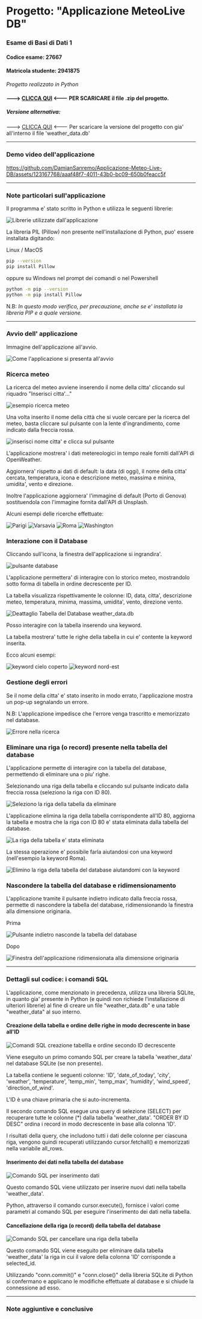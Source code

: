 # Progetto: "Applicazione MeteoLive DB"
### Esame di Basi di Dati 1 

#### Codice esame: 27667 

#### Matricola studente: 2941875

_Progetto realizzato in Python_

#### ---> [CLICCA QUI](https://github.com/DamianSanremo/Media/blob/main/Applicazione%20MeteoLive%20DB.zip) <--- PER SCARICARE il file .zip del progetto.


##### Versione alternativa: 

---> [CLICCA QUI](https://github.com/DamianSanremo/Media/blob/main/Applicazione%20MeteoLive%20DB%20con%20database.zip) <--- Per scaricare la versione del progetto con gia' all'interno il file 'weather_data.db'  

---

### Demo video dell'applicazione

https://github.com/DamianSanremo/Applicazione-Meteo-Live-DB/assets/123167768/aaaf48f7-4011-43b0-bc09-650b0feacc5f

---

### Note particolari sull'applicazione

Il programma e' stato scritto in Python e utilizza le seguenti librerie: 

![Librerie utilizzate dall'applicazione](https://github.com/DamianSanremo/Media/blob/main/screenshot_libraries.png)

La libreria PIL (Pillow) non presente nell'installazione di Python, puo' essere installata digitando:

Linux / MacOS
```bash
pip --version
pip install Pillow

```
oppure su Windows nel prompt dei comandi o nel Powershell

```bash
python -m pip --version
python -m pip install Pillow
```

N.B: _In questo modo verifico, per precauzione, anche se e' installata la libreria PIP e a quale versione._

---

### Avvio dell' applicazione

Immagine dell'applicazione all'avvio.

![Come l'applicazione si presenta all'avvio](https://github.com/DamianSanremo/Media/blob/main/Screenshot_avvio.png)

### Ricerca meteo 

La ricerca del meteo avviene inserendo il nome della citta' cliccando sul riquadro "Inserisci citta'..."

![esempio ricerca meteo](https://github.com/DamianSanremo/Media/blob/main/Screenshot_particular_searchbox.png)

Una volta inserito il nome della città che si vuole cercare per la ricerca del meteo, basta cliccare sul pulsante con la lente d'ingrandimento, come indicato dalla freccia rossa.

![inserisci nome citta' e clicca sul pulsante](https://github.com/DamianSanremo/Media/blob/main/Screenshot_particular_searchbox2.png) 

L'applicazione mostrera' i dati metereologici in tempo reale forniti dall'API di OpenWeather. 

Aggiornera' rispetto ai dati di default: la data (di oggi), il nome della citta' cercata, temperatura, icona e descrizione meteo, massima e minina, umidita', vento e direzione.

Inoltre l'applicazione aggiornera' l'immagine di default (Porto di Genova) sostituendola con l'immagine fornita dall'API di Unsplash. 

Alcuni esempi delle ricerche effettuate:

![Parigi](https://github.com/DamianSanremo/Media/blob/main/Screenshot_4.png)
![Varsavia](https://github.com/DamianSanremo/Media/blob/main/Screenshot_5.png)
![Roma](https://github.com/DamianSanremo/Media/blob/main/Screenshot_7.png)
![Washington](https://github.com/DamianSanremo/Media/blob/main/Screenshot_8.png)

### Interazione con il Database 

Cliccando sull'icona, la finestra dell'applicazione si ingrandira'. 

![pulsante database](https://github.com/DamianSanremo/Media/blob/main/Screenshot_particular.png) 

L'applicazione permettera' di interagire con lo storico meteo, mostrandolo sotto forma di tabella in ordine decrescente per ID.

La tabella visualizza rispettivamente le colonne: ID, data, citta', descrizione meteo, temperatura, minima, massima, umidita', vento, direzione vento. 

![Deattaglio Tabella del Database weather_data.db](https://github.com/DamianSanremo/Media/blob/main/Screenshot_expanded_1.png)

Posso interagire con la tabella inserendo una keyword.

La tabella mostrera' tutte le righe della tabella in cui e' contente la keyword inserita.

Ecco alcuni esempi: 

![keyword cielo coperto](https://github.com/DamianSanremo/Media/blob/main/Screenshot_Keyword_cielo_coperto.png)
![keyword nord-est](https://github.com/DamianSanremo/Media/blob/main/Screenshot_Keyword_nord-est.png)
 
### Gestione degli errori

Se il nome della citta' e' stato inserito in modo errato, l'applicazione mostra un pop-up segnalando un errore.

N.B: L'applicazione impedisce che l'errore venga trascritto e memorizzato nel database.

![Errore nella ricerca](https://github.com/DamianSanremo/Media/blob/main/Screenshot_particular_error.png)

### Eliminare una riga (o record) presente nella tabella del database

L'applicazione permette di interagire con la tabella del database, permettendo di eliminare una o piu' righe.

Selezionando una riga della tabella e cliccando sul pulsante indicato dalla freccia rossa (seleziono la riga con ID 80).

![Seleziono la riga della tabella da eliminare](https://github.com/DamianSanremo/Media/blob/main/screenshot_particular_delete.png)

L'applicazione elimina la riga della tabella corrispondente all'ID 80, aggiorna la tabella e mostra che la riga con ID 80 e' stata eliminata dalla tabella del database.

![La riga della tabella e' stata eliminata](https://github.com/DamianSanremo/Media/blob/main/screenshot_particular_delete_id80.png)

La stessa operazione e' possibile farla aiutandosi con una keyword (nell'esempio la keyword Roma).

![Elimino la riga della tabella del database aiutandomi con la keyword](https://github.com/DamianSanremo/Media/blob/main/screenshot_particular_delete2.png)

### Nascondere la tabella del database e ridimensionamento

L'applicazione tramite il pulsante indietro indicato dalla freccia rossa, permette di nascondere la tabella del database, ridimensionando la finestra alla dimensione originaria.

Prima

![Pulsante indietro nasconde la tabella del database](https://github.com/DamianSanremo/Media/blob/main/screenshot_particular_indietro.png)

Dopo 

![Finestra dell'applicazione ridimensionata alla dimensione originaria](https://github.com/DamianSanremo/Media/blob/main/screenshot_particular_indietro2.png) 

---

### Dettagli sul codice: i comandi SQL

L'applicazione, come menzionato in precedenza, utilizza una libreria SQLite, in quanto gia' presente in Python (e quindi non richiede l'installazione di ulteriori librerie) 
al fine di creare un file "weather_data.db" e una table "weather_data" al suo interno.

#### Creazione della tabella e ordine delle righe in modo decrescente in base all'ID

![Comandi SQL creazione tabellla e ordine secondo ID decrescente](https://github.com/DamianSanremo/Media/blob/main/screenshot_sql1.png)

Viene eseguito un primo comando SQL per creare la tabella 'weather_data' nel database SQLite (se non presente).

La tabella contiene le seguenti colonne: 'ID', 'date_of_today', 'city', 'weather', 'temperature', 'temp_min', 'temp_max', 'humidity', 'wind_speed', 'direction_of_wind'. 

L'ID è una chiave primaria che si auto-incrementa.

Il secondo comando SQL esegue una query di selezione (SELECT) per recuperare tutte le colonne (*) dalla tabella 'weather_data'. 
"ORDER BY ID DESC" ordina i record in modo decrescente in base alla colonna 'ID'. 

I risultati della query, che includono tutti i dati delle colonne per ciascuna riga, vengono quindi recuperati utilizzando cursor.fetchall() e memorizzati nella variabile all_rows.

#### Inserimento dei dati nella tabella del database

![Comando SQL per inserimento dati](https://github.com/DamianSanremo/Media/blob/main/screenshot_sql2.png) 

Questo comando SQL viene utilizzato per inserire nuovi dati nella tabella 'weather_data'.

Python, attraverso il comando cursor.execute(), fornisce i valori come parametri al comando SQL per eseguire l'inserimento dei dati nella tabella.

#### Cancellazione della riga (o record) della tabella del database

![Comando SQL per cancellare una riga della tabella](https://github.com/DamianSanremo/Media/blob/main/screenshot_sql3.png)

Questo comando SQL viene eseguito per eliminare dalla tabella 'weather_data' la riga in cui il valore della colonna 'ID' corrisponde a selected_id.

Utilizzando "conn.commit()" e "conn.close()" della libreria SQLite di Python si confermano e applicano le modifiche effettuate al database e si chiude la connessione ad esso.

---

### Note aggiuntive e conclusive




